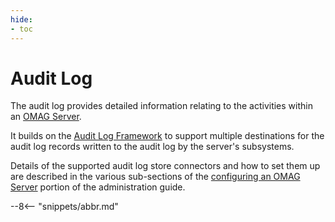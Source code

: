 ```yaml
---
hide:
- toc
---
```


<!-- SPDX-License-Identifier: CC-BY-4.0 -->
<!-- Copyright Contributors to the Egeria project. -->

# Audit Log

The audit log provides detailed information relating to the activities within an [OMAG Server](omag-server.md).

It builds on the [Audit Log Framework](/egeria-docs/frameworks/alf) to support multiple destinations for the audit log records written to the audit log by the server's subsystems.

Details of the supported audit log store connectors and how to set them up are described in the various sub-sections of the [configuring an OMAG Server](/egeria-docs/guides/admin/servers) portion of the administration guide.

--8<-- "snippets/abbr.md"
